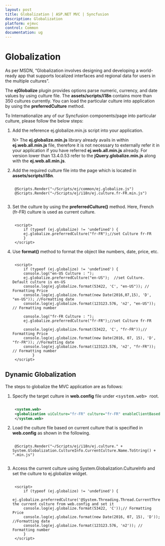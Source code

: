 ```yaml
---
layout: post
title: Globalization | ASP.NET MVC | Syncfusion
description: Globalization
platform: ejmvc
control: Common 
documentation: ug
---
```


# Globalization

As per MSDN, “Globalization involves designing and developing a world-ready app that supports localized interfaces and regional data for users in the multiple cultures”.

The **ejGlobalize** plugin provides options parse numeric, currency, and date values by using culture file. The **assets/scripts/i18n** contains more than 350 cultures currently. You can load the particular culture into application by using the **preferredCulture** method.


To Internationalize any of our Syncfusion components/page into particular culture, please follow the below steps:

1. Add the reference ej.globalize.min.js script into your application.

   N> The **ej.globalize.min.js** library already avails in within **ej.web.all.min.js** file, therefore it is not necessary to externally refer it in your application if you have referred **ej.web.all.min.js** already. For version lower than 13.4.0.53 refer to the **jQuery.globalize.min.js** along with the **ej.web.all.min.js**.

2. Add the required culture file into the page which is located in **assets/scripts/i18n**.

   ~~~ cshtml
   
	@Scripts.Render("~/Scripts/ej/common/ej.globalize.js")
	@Scripts.Render("~/Scripts/ej/i18n/ej.culture.fr-FR.min.js")
		
   ~~~

3. Set the culture by using the **preferredCulture()** method. Here, French (fr-FR) culture is used as current culture.

   ~~~ cshtml
   
	<script>
		if (typeof (ej.globalize) != 'undefined') {
		ej.globalize.preferredCulture("fr-FR");//set Culture fr-FR 
		}
	</script>

   ~~~
   
4. Use **format()** method to format the object like numbers, date, price, etc.

   ~~~ cshtml
   
	<script>
		if (typeof (ej.globalize) != 'undefined') {
		console.log("en-US Culture : ");
		ej.globalize.preferredCulture("en-US");  //set Culture. Default culture is en-US         
		console.log(ej.globalize.format(53422, 'C', "en-US")); // Formatting Price
		console.log(ej.globalize.format(new Date(2016,07,15), 'D', "en-US")); //Formatting date
		console.log(ej.globalize.format(123123.576, 'n2', "en-US")); // Formatting number

		console.log("fr-FR Culture : ");
		ej.globalize.preferredCulture("fr-FR");//set Culture fr-FR 
				
		console.log(ej.globalize.format(53422, 'C', "fr-FR"));// Formatting Price
		console.log(ej.globalize.format(new Date(2016, 07, 15), 'D', "fr-FR")); //Formatting date
		console.log(ej.globalize.format(123123.576, 'n2', "fr-FR")); // Formatting number          
			}
    </script>

   ~~~

## Dynamic Globalization

The steps to globalize the MVC application are as follows:

1. Specify the target culture in **web.config** file under <kbd> <system.web> </kbd> root.

   ~~~ xml
   
	<system.web>
	<globalization uiCulture="fr-FR" culture="fr-FR" enableClientBasedCulture="true"/>
	</system.web>

   ~~~

2. Load the culture file based on current culture that is specified in **web.config** as shown in the following.


   ~~~ cshtml
   
	@Scripts.Render("~/Scripts/ej/i18n/ej.culture." + System.Globalization.CultureInfo.CurrentCulture.Name.ToString() + ".min.js")
			
   ~~~

3. Access the current culture using System.Globalization.CultureInfo and set the culture to ej.globalize widget.

   ~~~ cshtml
   
	<script>
		if (typeof (ej.globalize) != 'undefined') {
		ej.globalize.preferredCulture('@System.Threading.Thread.CurrentThread.CurrentCulture.Name');//access the current culture from web.config and set it
		console.log(ej.globalize.format(53422, 'C'));// Formatting Price
		console.log(ej.globalize.format(new Date(2016, 07, 15), 'D')); //Formatting date
		console.log(ej.globalize.format(123123.576, 'n2')); // Formatting number
        }
	</script>

   ~~~
   